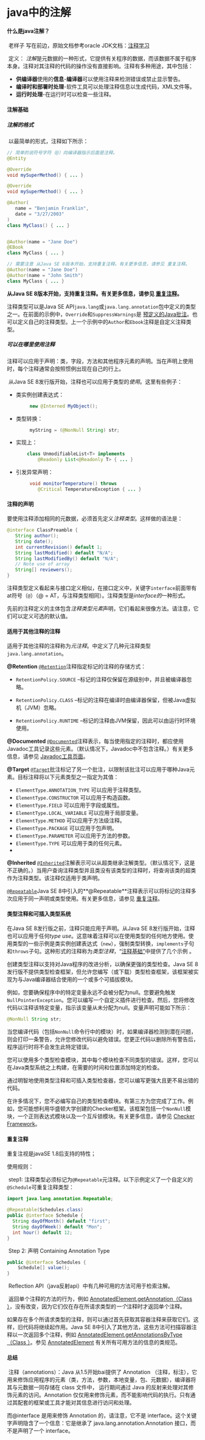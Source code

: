 # java中的注解
#### 什么是java注解？

​		老样子 写在前边，原始文档参考oracle JDK文档：[注释学习](https://docs.oracle.com/javase/tutorial/java/annotations/index.html)

​        定义： *注解*是元数据的一种形式，它提供有关程序的数据，而该数据不属于程序本身。注释对其注释的代码的操作没有直接影响。注释有多种用途，其中包括：

- **供编译器**使用的**信息**-**编译器**可以使用注释来检测错误或禁止显示警告。
- **编译时和部署时处理**-软件工具可以处理注释信息以生成代码，XML文件等。
- **运行时处理**-在运行时可以检查一些注释。



#### 注解基础

##### 		注解的格式

​			以最简单的形式，注释如下所示：

```java
// 简单的说符号字符（@）向编译器指示后面是注释。
@Entity

@Override
void mySuperMethod() { ... }

@Override
void mySuperMethod() { ... }

@Author(
   name = "Benjamin Franklin",
   date = "3/27/2003"
)
class MyClass() { ... }


@Author(name = "Jane Doe")
@EBook
class MyClass { ... }

// 需要注意 从Java SE 8版本开始，支持重复注释。有关更多信息，请参见 重复注释。
@Author(name = "Jane Doe")
@Author(name = "John Smith")
class MyClass { ... }
```

**从Java SE 8版本开始，支持重复注释。有关更多信息，请参见 [重复注释](https://docs.oracle.com/javase/tutorial/java/annotations/repeating.html)。**

注释类型可以是Java SE API`java.lang`或`java.lang.annotation`包中定义的类型之一。在前面的示例中，`Override`和`SuppressWarnings`是 [预定义的Java批注](https://docs.oracle.com/javase/tutorial/java/annotations/predefined.html)。也可以定义自己的注释类型。上一个示例中的`Author`和`Ebook`注释是自定义注释类型。



##### 可以在哪里使用注释

​	注释可以应用于声明：类，字段，方法和其他程序元素的声明。当在声明上使用时，每个注释通常会按照惯例出现在自己的行上。

​	从Java SE 8发行版开始，注释也可以应用于类型的*使用*。这里有些例子：



- 类实例创建表达式：

  ```java
       new @Interned MyObject();
  ```

- 类型转换：

  ```java
       myString = (@NonNull String) str;
  ```

- 实现上：

  ```java
      class UnmodifiableList<T> implements
          @Readonly List<@Readonly T> { ... }
  ```

- 引发异常声明：

  ```java
       void monitorTemperature() throws
          @Critical TemperatureException { ... }
  ```

#### 注释的声明

​	要使用注释添加相同的元数据，必须首先定义*注释类型*。这样做的语法是：

```java
@interface ClassPreamble {
   String author();
   String date();
   int currentRevision() default 1;
   String lastModified() default "N/A";
   String lastModifiedBy() default "N/A";
   // Note use of array
   String[] reviewers();
}
```

注释类型定义看起来与接口定义相似，在接口定义中，关键字`interface`前面带有at符号（`@`）（@ = AT，与注释类型相同）。注释类型是*interface的*一种形式。

先前的注释定义的主体包含*注释类型元素*声明，它们看起来很像方法。请注意，它们可以定义可选的默认值。



#### 适用于其他注释的注释

适用于其他注释的注释称为*元注释*。中定义了几种元注释类型`java.lang.annotation`。

**@Retention** [`@Retention`](https://docs.oracle.com/javase/8/docs/api/java/lang/annotation/Retention.html)注释指定标记的注释的存储方式：

- `RetentionPolicy.SOURCE` –标记的注释仅保留在源级别中，并且被编译器忽略。

- `RetentionPolicy.CLASS` –标记的注释在编译时由编译器保留，但被Java虚拟机（JVM）忽略。

- `RetentionPolicy.RUNTIME` –标记的注释由JVM保留，因此可以由运行时环境使用。

  

**@Documented** [`@Documented`](https://docs.oracle.com/javase/8/docs/api/java/lang/annotation/Documented.html)注释表示，每当使用指定的注释时，都应使用Javadoc工具记录这些元素。（默认情况下，Javadoc中不包含注释。）有关更多信息，请参见 [Javadoc工具页面](https://docs.oracle.com/javase/8/docs/technotes/guides/javadoc/index.html)。



**@Target** [`@Target`](https://docs.oracle.com/javase/8/docs/api/java/lang/annotation/Target.html)批注标记了另一个批注，以限制该批注可以应用于哪种Java元素。目标注释将以下元素类型之一指定为其值：

- `ElementType.ANNOTATION_TYPE` 可以应用于注释类型。
- `ElementType.CONSTRUCTOR` 可以应用于构造函数。
- `ElementType.FIELD` 可以应用于字段或属性。
- `ElementType.LOCAL_VARIABLE` 可以应用于局部变量。
- `ElementType.METHOD` 可以应用于方法级注释。
- `ElementType.PACKAGE` 可以应用于包声明。
- `ElementType.PARAMETER` 可以应用于方法的参数。
- `ElementType.TYPE` 可以应用于类的任何元素。
- 

**@Inherited** [`@Inherited`](https://docs.oracle.com/javase/8/docs/api/java/lang/annotation/Inherited.html)注解表示可以从超类继承注解类型。（默认情况下，这是不正确的。）当用户查询注释类型并且类没有该类型的注释时，将查询该类的超类作为注释类型。该注释仅适用于类声明。



[`@Repeatable`](https://docs.oracle.com/javase/8/docs/api/java/lang/annotation/Repeatable.html)Java SE 8中引入的**@Repeatable**注释表示可以将标记的注释多次应用于同一声明或类型使用。有关更多信息，请参见 [重复注释](https://docs.oracle.com/javase/tutorial/java/annotations/repeating.html)。



#### 类型注释和可插入类型系统

在Java SE 8发行版之前，注释只能应用于声明。从Java SE 8发行版开始，注释也可以应用于任何*type use*。这意味着注释可以在使用类型的任何地方使用。使用类型的一些示例是类实例创建表达式（`new`），强制类型转换，`implements`子句和`throws`子句。这种形式的注释称为*类型注释*，“[注释基础”](https://docs.oracle.com/javase/tutorial/java/annotations/basics.html)中提供了几个示例 。

创建类型注释以支持对Java程序的改进分析，以确保更强的类型检查。Java SE 8发行版不提供类型检查框架，但允许您编写（或下载）类型检查框架，该框架被实现为与Java编译器结合使用的一个或多个可插拔模块。

例如，您要确保程序中的特定变量永远不会被分配为null。您要避免触发`NullPointerException`。您可以编写一个自定义插件进行检查。然后，您将修改代码以注释该特定变量，指示该变量从未分配为null。变量声明可能如下所示：

```java
@NonNull String str;
```

当您编译代码（包括`NonNull`命令行中的模块）时，如果编译器检测到潜在问题，则会打印一条警告，允许您修改代码以避免错误。您更正代码以删除所有警告后，程序运行时将不会发生此特定错误。

您可以使用多个类型检查模块，其中每个模块检查不同类型的错误。这样，您可以在Java类型系统之上构建，在需要的时间和位置添加特定的检查。

通过明智地使用类型注释和可插入类型检查器，您可以编写更强大且更不易出错的代码。

在许多情况下，您不必编写自己的类型检查模块。有第三方为您完成了工作。例如，您可能想利用华盛顿大学创建的Checker框架。该框架包括一个`NonNull`模块，一个正则表达式模块以及一个互斥锁模块。有关更多信息，请参见 [Checker Framework](http://types.cs.washington.edu/checker-framework/)。

#### 重复注释

重复注视是javaSE 1.8后支持的特性；

使用规则：

​	step1: 注释类型必须标记为`@Repeatable`元注释。以下示例定义了一个自定义的`@Schedule`可重复注释类型：

```java
import java.lang.annotation.Repeatable;

@Repeatable(Schedules.class)
public @interface Schedule {
  String dayOfMonth() default "first";
  String dayOfWeek() default "Mon";
  int hour() default 12;
}
```

​	Step 2: 声明 Containing Annotation Type

```java
public @interface Schedules {
    Schedule[] value();
}
```

​	Reflection API（java反射api）中有几种可用的方法可用于检索注解。

​	返回单个注释的方法的行为，例如 [AnnotatedElement.getAnnotation（Class ）](https://docs.oracle.com/javase/8/docs/api/java/lang/reflect/AnnotatedElement.html#getAnnotation-java.lang.Class-)，没有改变，因为它们仅在存在所请求类型的*一个*注释时才返回单个注释。



​	如果存在多个所请求类型的注释，则可以通过首先获取其容器注释来获取它们。这样，旧代码将继续起作用。Java SE 8中引入了其他方法，这些方法可扫描容器注释以一次返回多个注释，例如 [AnnotatedElement.getAnnotationsByType（Class ）](https://docs.oracle.com/javase/8/docs/api/java/lang/reflect/AnnotatedElement.html#getAnnotationsByType-java.lang.Class-)。参见 [AnnotatedElement](https://docs.oracle.com/javase/8/docs/api/java/lang/reflect/AnnotatedElement.html) 有关所有可用方法的信息的类规范。



#### 总结

​   注释（annotations）：Java 从1.5开始bai提供了 Annotation （注释，标注），它用来修饰应用程序的元素（类，方法，参数，本地变量，包、元数据），编译器将其与元数据一同存储在 class 文件中，
   运行期间通过 Java 的反射来处理对其修饰元素的访问。Annotation 仅仅用来修饰元素，而不能影响代码的执行。只有通过其配套的框架或工具才能对其信息进行访问和处理。
    
   而@interface 是用来修饰 Annotation 的，请注意，它不是 interface。这个关键字声明隐含了一个信息：它是继承了 java.lang.annotation.Annotation 接口，而不是声明了一个 interface。

